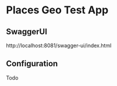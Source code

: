 # Places Geo Test App

## SwaggerUI
http://localhost:8081/swagger-ui/index.html

## Configuration

Todo
